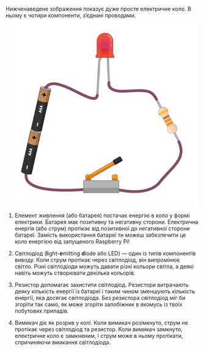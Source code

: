Нижченаведене зображення показує дуже просте електричне коло. В ньому є чотири компоненти, з’єднані проводами.

![Просте електричне коло](images/simple-circuit.png)

1. Елемент живлення (або батарея) постачає енергію в коло у формі електрики. Батарея має позитивну та негативну сторони. Електрична енергія (або струм) протікає від позитивної до негативної сторони батареї. Замість використання батареї ти можеш забезпечити це коло енергією від запущеного Raspberry Pi!

1. Світлодіод (**l**ight-**e**mitting **d**iode або LED) — один із типів компонентів виводу. Коли струм протікає через світлодіод, він випромінює світло. Різні світлодіоди можуть давати різні кольори світла, а деякі навіть можуть створювати декілька кольорів.

1. Резистор допомагає захистити світлодіод. Резистори витрачають деяку кількість енергії із батареї і таким чином зменшують кількість енергії, яка досягає світлодіода. Без резистора світлодіод міг би згоріти так само, як може згоріти запобіжник в якомусь із твоїх побутових приладів.

1. Вимикач діє як розрив у колі. Коли вимикач розімкнуто, струм не протікає через світлодіод та резистор. Коли вимикач замкнуто, електричне коло є замкненим, і струм може в ньому протікати, спричиняючи вмикання світлодіода.
